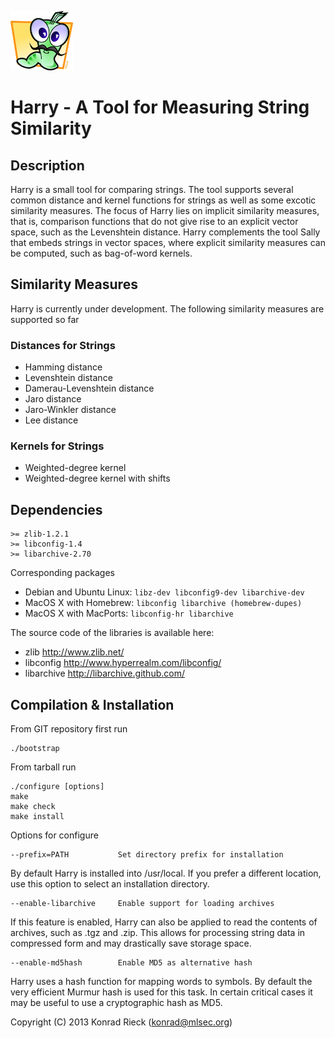 ![Harry](harry.png) 

# Harry - A Tool for Measuring String Similarity

## Description

Harry is a small tool for comparing strings. The tool supports several
common distance and kernel functions for strings as well as some excotic
similarity measures.  The focus of Harry lies on implicit similarity
measures, that is, comparison functions that do not give rise to an explicit
vector space, such as the Levenshtein distance.  Harry complements the tool
Sally that embeds strings in vector spaces, where explicit similarity
measures can be computed, such as bag-of-word kernels.

## Similarity Measures

Harry is currently under development. The following similarity measures are
supported so far

### Distances for Strings

+ Hamming distance
+ Levenshtein distance
+ Damerau-Levenshtein distance
+ Jaro distance
+ Jaro-Winkler distance
+ Lee distance

### Kernels for Strings

+ Weighted-degree kernel
+ Weighted-degree kernel with shifts

## Dependencies

    >= zlib-1.2.1
    >= libconfig-1.4
    >= libarchive-2.70

Corresponding packages

+ Debian and Ubuntu Linux: `libz-dev libconfig9-dev libarchive-dev`
+ MacOS X with Homebrew:   `libconfig libarchive (homebrew-dupes)`
+ MacOS X with MacPorts:   `libconfig-hr libarchive`

The source code of the libraries is available here:

+ zlib        <http://www.zlib.net/>
+ libconfig   <http://www.hyperrealm.com/libconfig/>
+ libarchive  <http://libarchive.github.com/>

## Compilation & Installation

From GIT repository first run

    ./bootstrap

From tarball run

    ./configure [options]
    make
    make check
    make install

Options for configure

    --prefix=PATH           Set directory prefix for installation

By default Harry is installed into /usr/local. If you prefer a different
location, use this option to select an installation directory.

    --enable-libarchive     Enable support for loading archives

If this feature is enabled, Harry can also be applied to read the
contents of archives, such as .tgz and .zip.  This allows for
processing string data in compressed form and may drastically save
storage space.

    --enable-md5hash        Enable MD5 as alternative hash

Harry uses a hash function for mapping words to symbols. By default the very
efficient Murmur hash is used for this task.  In certain critical cases it
may be useful to use a cryptographic hash as MD5.

Copyright (C) 2013 Konrad Rieck (konrad@mlsec.org)
